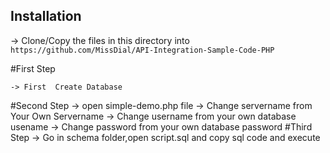 
## Installation

  -> Clone/Copy the files in this directory into `https://github.com/MissDial/API-Integration-Sample-Code-PHP`

#First Step
    
	-> First  Create Database
#Second Step
   -> open simple-demo.php file
   -> Change servername from Your Own Servername
   -> Change username from your own database usename
   -> Change password from your own database password
#Third Step 
   -> Go in schema folder,open script.sql and copy sql code and execute
   
    
  